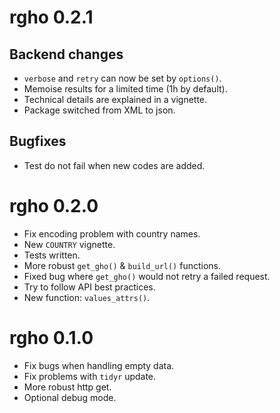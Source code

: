 # rgho 0.2.1

## Backend changes

  * `verbose` and `retry` can now be set by `options()`.
  * Memoise results for a limited time (1h by default).
  * Technical details are explained in a vignette.
  * Package switched from XML to json.
  
## Bugfixes

  * Test do not fail when new codes are added.

# rgho 0.2.0

  * Fix encoding problem with country names.
  * New `COUNTRY` vignette.
  * Tests written.
  * More robust `get_gho()` & `build_url()` functions.
  * Fixed bug where `get_gho()` would not retry a failed request.
  * Try to follow API best practices.
  * New function: `values_attrs()`.

# rgho 0.1.0

  * Fix bugs when handling empty data.
  * Fix problems with `tidyr` update.
  * More robust http get.
  * Optional debug mode.
